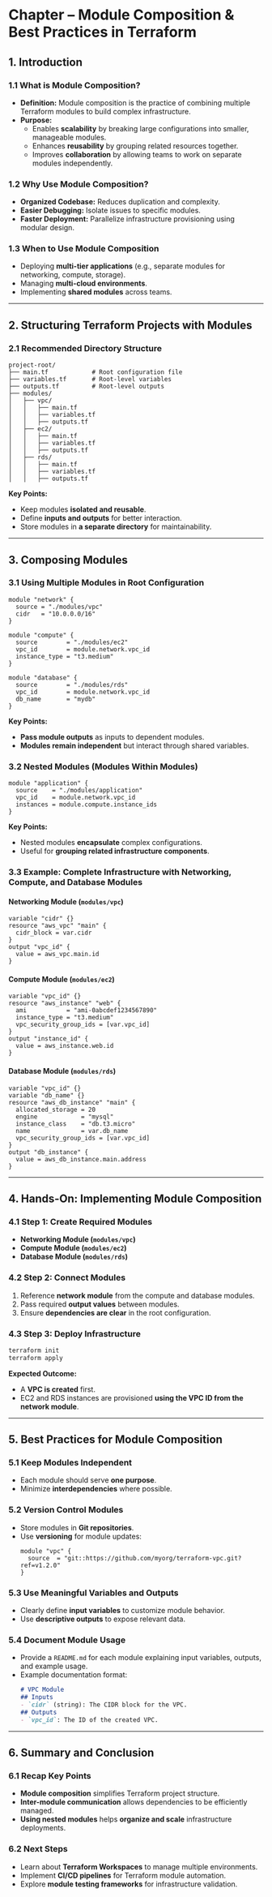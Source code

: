 # Chapter – Module Composition & Best Practices in Terraform

## 1. Introduction

### 1.1 What is Module Composition?
- **Definition:** Module composition is the practice of combining multiple Terraform modules to build complex infrastructure.
- **Purpose:**
  - Enables **scalability** by breaking large configurations into smaller, manageable modules.
  - Enhances **reusability** by grouping related resources together.
  - Improves **collaboration** by allowing teams to work on separate modules independently.

### 1.2 Why Use Module Composition?
- **Organized Codebase:** Reduces duplication and complexity.
- **Easier Debugging:** Isolate issues to specific modules.
- **Faster Deployment:** Parallelize infrastructure provisioning using modular design.

### 1.3 When to Use Module Composition
- Deploying **multi-tier applications** (e.g., separate modules for networking, compute, storage).
- Managing **multi-cloud environments**.
- Implementing **shared modules** across teams.

---

## 2. Structuring Terraform Projects with Modules

### 2.1 Recommended Directory Structure
```
project-root/
├── main.tf            # Root configuration file
├── variables.tf       # Root-level variables
├── outputs.tf         # Root-level outputs
├── modules/
│   ├── vpc/
│   │   ├── main.tf
│   │   ├── variables.tf
│   │   ├── outputs.tf
│   ├── ec2/
│   │   ├── main.tf
│   │   ├── variables.tf
│   │   ├── outputs.tf
│   ├── rds/
│   │   ├── main.tf
│   │   ├── variables.tf
│   │   ├── outputs.tf
```
**Key Points:**
- Keep modules **isolated and reusable**.
- Define **inputs and outputs** for better interaction.
- Store modules in **a separate directory** for maintainability.

---

## 3. Composing Modules

### 3.1 Using Multiple Modules in Root Configuration
```hcl
module "network" {
  source = "./modules/vpc"
  cidr   = "10.0.0.0/16"
}

module "compute" {
  source        = "./modules/ec2"
  vpc_id        = module.network.vpc_id
  instance_type = "t3.medium"
}

module "database" {
  source        = "./modules/rds"
  vpc_id        = module.network.vpc_id
  db_name       = "mydb"
}
```
**Key Points:**
- **Pass module outputs** as inputs to dependent modules.
- **Modules remain independent** but interact through shared variables.

### 3.2 Nested Modules (Modules Within Modules)
```hcl
module "application" {
  source    = "./modules/application"
  vpc_id    = module.network.vpc_id
  instances = module.compute.instance_ids
}
```
**Key Points:**
- Nested modules **encapsulate** complex configurations.
- Useful for **grouping related infrastructure components**.

### 3.3 Example: Complete Infrastructure with Networking, Compute, and Database Modules
#### **Networking Module (`modules/vpc`)**
```hcl
variable "cidr" {}
resource "aws_vpc" "main" {
  cidr_block = var.cidr
}
output "vpc_id" {
  value = aws_vpc.main.id
}
```

#### **Compute Module (`modules/ec2`)**
```hcl
variable "vpc_id" {}
resource "aws_instance" "web" {
  ami           = "ami-0abcdef1234567890"
  instance_type = "t3.medium"
  vpc_security_group_ids = [var.vpc_id]
}
output "instance_id" {
  value = aws_instance.web.id
}
```

#### **Database Module (`modules/rds`)**
```hcl
variable "vpc_id" {}
variable "db_name" {}
resource "aws_db_instance" "main" {
  allocated_storage = 20
  engine            = "mysql"
  instance_class    = "db.t3.micro"
  name              = var.db_name
  vpc_security_group_ids = [var.vpc_id]
}
output "db_instance" {
  value = aws_db_instance.main.address
}
```

---

## 4. Hands-On: Implementing Module Composition

### 4.1 Step 1: Create Required Modules
- **Networking Module (`modules/vpc`)**
- **Compute Module (`modules/ec2`)**
- **Database Module (`modules/rds`)**

### 4.2 Step 2: Connect Modules
1. Reference **network module** from the compute and database modules.
2. Pass required **output values** between modules.
3. Ensure **dependencies are clear** in the root configuration.

### 4.3 Step 3: Deploy Infrastructure
```bash
terraform init
terraform apply
```
**Expected Outcome:**
- A **VPC is created** first.
- EC2 and RDS instances are provisioned **using the VPC ID from the network module**.

---

## 5. Best Practices for Module Composition

### 5.1 Keep Modules Independent
- Each module should serve **one purpose**.
- Minimize **interdependencies** where possible.

### 5.2 Version Control Modules
- Store modules in **Git repositories**.
- Use **versioning** for module updates:
  ```hcl
  module "vpc" {
    source  = "git::https://github.com/myorg/terraform-vpc.git?ref=v1.2.0"
  }
  ```

### 5.3 Use Meaningful Variables and Outputs
- Clearly define **input variables** to customize module behavior.
- Use **descriptive outputs** to expose relevant data.

### 5.4 Document Module Usage
- Provide a `README.md` for each module explaining input variables, outputs, and example usage.
- Example documentation format:
  ```md
  # VPC Module
  ## Inputs
  - `cidr` (string): The CIDR block for the VPC.
  ## Outputs
  - `vpc_id`: The ID of the created VPC.
  ```

---

## 6. Summary and Conclusion

### 6.1 Recap Key Points
- **Module composition** simplifies Terraform project structure.
- **Inter-module communication** allows dependencies to be efficiently managed.
- **Using nested modules** helps **organize and scale** infrastructure deployments.

### 6.2 Next Steps
- Learn about **Terraform Workspaces** to manage multiple environments.
- Implement **CI/CD pipelines** for Terraform module automation.
- Explore **module testing frameworks** for infrastructure validation.
